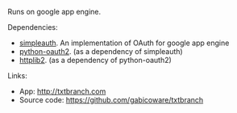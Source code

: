 
Runs on google app engine.

Dependencies:

  - [simpleauth][1]. An implementation of OAuth for google app engine
  - [python-oauth2][2]. (as a dependency of simpleauth)
  - [httplib2][3]. (as a dependency of python-oauth2)

Links:

  - App: http://txtbranch.com
  - Source code: https://github.com/gabicoware/txtbranch

[1]: https://github.com/crhym3/simpleauth/tree/master/example
[2]: https://github.com/simplegeo/python-oauth2
[3]: http://code.google.com/p/httplib2/
